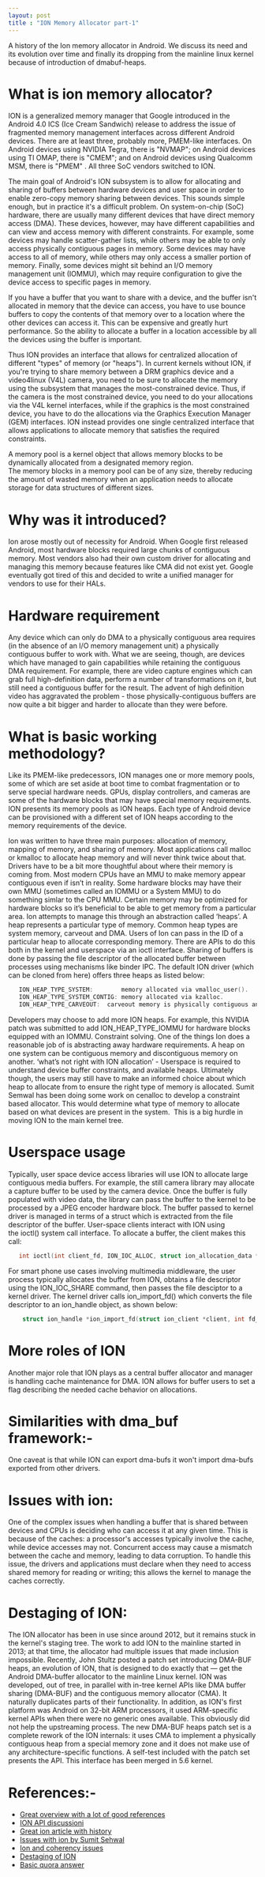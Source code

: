 ```yaml
---
layout: post
title : "ION Memory Allocator part-1"
---
```


A history of the Ion memory allocator in Android. We discuss its need and its
evolution over time and finally its dropping from the mainline linux kernel
because of introduction of dmabuf-heaps.

# What is ion memory allocator?

ION is a generalized memory manager that Google introduced in the Android 4.0
ICS (Ice Cream Sandwich) release to address the issue of fragmented memory
management interfaces across different Android devices. There are at least
three, probably more, PMEM-like interfaces. On Android devices using NVIDIA
Tegra, there is "NVMAP"; on Android devices using TI OMAP, there is "CMEM"; and
on Android devices using Qualcomm MSM, there is "PMEM" . All three SoC vendors
switched to ION.

The main goal of Android's ION subsystem is to allow for allocating and sharing
of buffers between hardware devices and user space in order to enable zero-copy
memory sharing between devices. This sounds simple enough, but in practice it's
a difficult problem. On system-on-chip (SoC) hardware, there are usually many
different devices that have direct memory access (DMA). These devices, however,
may have different capabilities and can view and access memory with different
constraints. For example, some devices may handle scatter-gather lists, while
others may be able to only access physically contiguous pages in memory. Some
devices may have access to all of memory, while others may only access a smaller
portion of memory. Finally, some devices might sit behind an I/O memory
management unit (IOMMU), which may require configuration to give the device
access to specific pages in memory.

If you have a buffer that you want to share with a device, and the buffer isn't
allocated in memory that the device can access, you have to use bounce buffers
to copy the contents of that memory over to a location where the other devices
can access it. This can be expensive and greatly hurt performance. So the
ability to allocate a buffer in a location accessible by all the devices using
the buffer is important.

Thus ION provides an interface that allows for centralized allocation of
different "types" of memory (or "heaps"). In current kernels without ION, if
you're trying to share memory between a DRM graphics device and a video4linux
(V4L) camera, you need to be sure to allocate the memory using the subsystem
that manages the most-constrained device. Thus, if the camera is the most
constrained device, you need to do your allocations via the V4L kernel
interfaces, while if the graphics is the most constrained device, you have to do
the allocations via the Graphics Execution Manager (GEM) interfaces. ION instead
provides one single centralized interface that allows 
applications to allocate memory that satisfies the required constraints.

A memory pool is a kernel object that allows memory blocks to be dynamically
allocated from a designated memory region. The memory blocks in a memory
pool can be of any size, thereby reducing the amount of wasted memory when an
application needs to allocate storage for data structures of different sizes.

# Why was it introduced?

Ion arose mostly out of necessity for Android. When Google first released
Android, most hardware blocks required large chunks of contiguous memory. Most
vendors also had their own custom driver for allocating and managing this memory
because features like CMA did not exist yet. Google eventually got tired of this
and decided to write a unified manager for vendors to use for their HALs.

# Hardware requirement

Any device which can only do DMA to a physically contiguous area requires (in
the absence of an I/O memory management unit) a physically contiguous buffer to
work with.
What we are seeing, though, are devices which have managed to gain capabilities
while retaining the contiguous DMA requirement. For example, there are video
capture engines which can grab full high-definition data, perform a number of
transformations on it, but still need a contiguous buffer for the result. The
advent of high definition video has aggravated the problem - those
physically-contiguous buffers are now quite a bit bigger and harder to allocate
than they were before.

# What is basic working methodology?

Like its PMEM-like predecessors, ION manages one or more memory pools, some of
which are set aside at boot time to combat fragmentation or to serve special
hardware needs. GPUs, display controllers, and cameras are some of the hardware
blocks that may have special memory requirements. ION presents its memory pools
as ION heaps. Each type of Android device can be provisioned with a different
set of ION heaps according to the memory requirements of the device.

Ion was written to have three main purposes: allocation of memory, mapping of
memory, and sharing of memory.
Most applications call malloc or kmalloc to allocate heap memory and will never
think twice about that. Drivers have to be a bit more thoughtful about where
their memory is coming from. Most modern CPUs have an MMU to make memory appear
contiguous even if isn’t in reality. Some hardware blocks may have their own MMU
(sometimes called an IOMMU or a System MMU) to do something simlar to the CPU
MMU. Certain memory may be optimized for hardware blocks so it’s beneficial to
be able to get memory from a particular area. Ion attempts to manage this
through an abstraction called ‘heaps’. A heap represents a particular type of
memory. Common heap types are system memory, carveout and DMA. Users of Ion can
pass in the ID of a particular heap to allocate corresponding memory. There are
APIs to do this both in the kernel and userspace via an ioctl interface.
Sharing of buffers is done by passing the file descriptor of the allocated
buffer between processes using mechanisms like binder IPC.
The default ION driver (which can be cloned from here) offers three heaps as
listed below:
```C
   ION_HEAP_TYPE_SYSTEM:        memory allocated via vmalloc_user().
   ION_HEAP_TYPE_SYSTEM_CONTIG: memory allocated via kzalloc.
   ION_HEAP_TYPE_CARVEOUT:	carveout memory is physically contiguous and set aside at boot.
```
Developers may choose to add more ION heaps. For example, this NVIDIA patch was
submitted to add ION_HEAP_TYPE_IOMMU for hardware blocks equipped with an IOMMU.
Constraint solving. One of the things Ion does a reasonable job of is
abstracting away hardware requirements. A heap on one system can be contiguous
memory and discontiguous memory on another. 
‘what’s not right with ION allocation’ - Userspace is required to understand
device buffer constraints, and available heaps.
Ultimately though, the users may still have to make an informed choice about
which heap to allocate from to ensure the right type of memory is allocated.
Sumit Semwal has been doing some work on cenalloc to develop a constraint based
allocator. This would determine what type of memory to allocate based on what
devices are present in the system.  This is a big hurdle in moving ION to the
main kernel tree.

# Userspace usage

Typically, user space device access libraries will use ION to allocate large
contiguous media buffers. For example, the still camera library may allocate a
capture buffer to be used by the camera device. Once the buffer is fully
populated with video data, the library can pass the buffer to the kernel to be
processed by a JPEG encoder hardware block. The buffer passed to kernel driver
is managed in terms of a struct which is extracted from the file descriptor of
the buffer.
User-space clients interact with ION using the ioctl() system call interface. To
allocate a buffer, the client makes this call:
```C
   int ioctl(int client_fd, ION_IOC_ALLOC, struct ion_allocation_data *allocation_data)
```
For smart phone use cases involving multimedia middleware, the user process
typically allocates the buffer from ION, obtains a file descriptor using
the ION_IOC_SHARE command, then passes the file desciptor to a kernel driver.
The kernel driver calls ion_import_fd() which converts the file descriptor to
an ion_handle object, as shown below:
```C
    struct ion_handle *ion_import_fd(struct ion_client *client, int fd_from_user);
```
# More roles of ION

Another major role that ION plays as a central buffer allocator and manager is
handling cache maintenance for DMA.
ION allows for buffer users to set a flag describing the needed cache behavior
on allocations.

# Similarities with dma_buf framework:-

One caveat is that while ION can export dma-bufs it won't import dma-bufs
exported from other drivers.

# Issues with ion:

One of the complex issues when handling a buffer that is shared between devices
and CPUs is deciding who can access it at any given time. This is because of the
caches: a processor's accesses typically involve the cache, while device
accesses may not. Concurrent access may cause a mismatch between the cache and
memory, leading to data corruption. To handle this issue, the drivers and
applications must declare when they need to access shared memory for reading or
writing; this allows the kernel to manage the caches correctly.

# Destaging of ION:

The ION allocator has been in use since around 2012, but it remains stuck in the
kernel's staging tree. The work to add ION to the mainline started in 2013; at
that time, the allocator had multiple issues that made inclusion impossible.
Recently, John Stultz posted a patch set introducing DMA-BUF heaps, an evolution
of ION, that is designed to do exactly that — get the Android DMA-buffer
allocator to the mainline Linux kernel.
ION was developed, out of tree, in parallel with in-tree kernel APIs like DMA
buffer sharing (DMA-BUF) and the contiguous memory allocator (CMA). It naturally
duplicates parts of their functionality. In addition, as ION's first platform
was Android on 32-bit ARM processors, it used ARM-specific kernel APIs when
there were no generic ones available. This obviously did not help the
upstreaming process. The new DMA-BUF heaps patch set is a complete rework of the
ION internals: it uses CMA to implement a physically contiguous heap from a
special memory zone and it does not make use of any architecture-specific
functions. A self-test included with the patch set presents the API. This
interface has been merged in 5.6 kernel.

# References:-

- [Great overview with a lot of good references](https://lwn.net/Articles/565469/)
- [ION API discussioni](https://lwn.net/Articles/480055/)
- [Great ion article with history](https://www.labbott.name/blog/2015/10/22/ion-past-and-future/)
- [Issues with ion by Sumit Sehwal](https://www.linuxplumbersconf.net/2015/ocw//system/presentations/3273/original/Upstreaming%20ION-%20issues%20that%20remain.pdf)
- [Ion and coherency issues](http://www.linuxplumbersconf.net/2014/ocw//system/presentations/2409/original/04%20-%20iondma_foreview_v2.pdf)
- [Destaging of ION](https://lwn.net/Articles/792733/)
- [Basic quora answer](https://www.quora.com/What-is-the-importance-of-ion-memory-in-Android)
